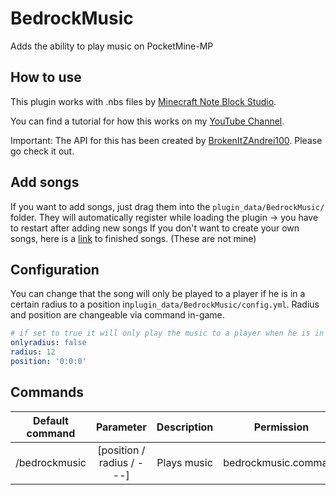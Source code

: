 # BedrockMusic
Adds the ability to play music on PocketMine-MP

## How to use
This plugin works with .nbs files by [Minecraft Note Block Studio](https://www.stuffbydavid.com/mcnbs).

You can find a tutorial for how this works on my [YouTube Channel](https://www.youtube.com/channel/UCZzBs3wwBPbP4PNObZJK06g?).

Important: The API for this has been created by [BrokenItZAndrei100](https://github.com/BrokenItZAndrei100/ZMusicBox/). Please go check it out.

## Add songs
If you want to add songs, just drag them into the `plugin_data/BedrockMusic/` folder. They will automatically register while loading the plugin -> you have to restart after adding new songs
If you don't want to create your own songs, here is a [link](https://github.com/Ruinscraft/powder-resources/tree/master/songs/songs) to finished songs. (These are not mine)

## Configuration
You can change that the song will only be played to a player if he is in a certain radius to a position in`plugin_data/BedrockMusic/config.yml`.
Radius and position are changeable via command in-game.

```yml
# if set to true it will only play the music to a player when he is in a specific radius to the position
onlyradius: false
radius: 12
position: '0:0:0'
```

## Commands
| Default command | Parameter | Description | Permission |
| :-----: | :--------: | :---------: | :----------: |
| /bedrockmusic | [position / radius / ---] | Plays music | bedrockmusic.command |
